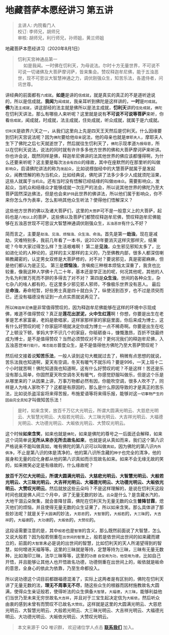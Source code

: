 # 地藏菩萨本愿经讲习 第五讲

> 主讲人: 内院看门人 <br />
> 校订: 李师兄，胡师兄 <br />
> 审核: 胡师兄，利行师兄，孙师姐，黄兰师姐 <br />

地藏菩萨本愿经讲习（2020年8月1日）

> 忉利天宫神通品第一 <br />
>　 如是我闻。一时佛在忉利天，为母说法。尔时十方无量世界，不可说不可说一切诸佛及大菩萨摩诃萨，皆来集会。赞叹释迦牟尼佛，能于五浊恶世，现不可思议大智慧神通之力，调伏刚强众生，知苦乐法，各遣侍者，问讯世尊。

讲经典的前面都有`六成就`。**如是**是讲的`信成就`，就是真实的真正的不是道听途说的，所以是信成就。**我闻**为`闻成就`，我亲耳听到佛陀是这样讲的，**一时**是`时成就`。**佛**为法`主成就`，讲这部经的法主就是佛所以是法主成就，**忉利天**讲的`住处成就`，`佛陀`在忉利天讲法，那么有哪些人来听呢？这里就是说有**不可说不可说等菩萨**来听，你看`信成就`，闻成就，时成就，法主成就，住处成就，听众成就，就属于是六成就。

`忉利天`是欲界六天之一，从我们这里向上先是四天王天然后是忉利天。什么因缘要到忉利天宫说法呢？因为`佛陀`要给他`母亲`说法，他的母亲也就是`摩耶夫人`，摩耶夫人生下了佛陀之后七天就逝世了，然后就往生忉利天了，`佛陀`示现孝道`为报母恩`，所以在忉利天说法，说法的同时就有许许多多他方世界的佛和大菩萨摩诃萨来听讲。你也许会说，既然同样是佛，释迦牟尼佛讲的法其他世界的佛应该都懂得啊，为什么还要来听呢？这主要是每次`法会有四众`的缘故，其中在座默然的在那里听的叫做`影响众`，启请佛陀讲法的称为`发起众`，比如说楞伽经中的大慧菩萨就属于是发起众，闻教悟解的称为当机众，比如经典说，佛陀讲了法多少多少人成就须陀洹果，这些人就属于`当机众`。还有当时没有悟解已经结缘的叫做`结缘众`。需要影响众，发起众，当机众和结缘众才能够成就一次庄严的法会，所以说其他世界的佛陀乃至大菩萨固然深达佛法，但是也会来`护持`此世界的佛讲法，所以他们属于影响众，你不来你怎么作为表率，怎么影响其他众生听法？使得他们悟解深义？

这些他方世界的佛以及诸大菩萨们，这里的`大菩萨`可不是一般意义上的大菩萨，起码也是`八地以上`的菩萨，这些佛以及菩萨们都赞叹释迦牟尼佛，赞叹释迦牟尼佛能够在五浊恶世现不可思议大智慧神通调伏刚强众生，`五浊恶世`有什么不好？

简而言之，主要是`劫浊、见浊、烦恼浊、众生浊、命浊`。首先是第一**劫浊**，现在是减劫，灾难特别多，我前几年看了一本书，说2020年要消灭这样灾那样灾，结果呢？今年大家过得怎么样？生活艰难啊！
第二是**见浊**，众生邪见邪知太多了，比如进化论的人种论的，这样的主义那样的主义的，乃至佛教内部，很多人都深信喇嘛教藏密的，认定男女双修是大菩萨修的，对不对？要说邪见，真是密密麻麻，但是他们都认为是正见。
第三是**烦恼浊**，贪嗔痴三种根本烦恼太深重了，我贪也比较重，像我这种人学佛十几二十年，基本还是学正法的呢，何况其他呢，其他的人为名为利冒万死而不辞的多得去了对不对？
第四是**众生浊**，世间的各种众生，杂七杂八的啥人都有的，在这里多少邪见邪人邪师，不像极乐世界没有恶人。
最后是**命浊**，寿命短暂，好些男士真是四十就白头了，纵使活到百岁，也不过是须臾而已，还没有福德没有证到一点点实质就说再见了。

所以`释迦牟尼佛`是非常值得赞叹的，因为释迦牟尼佛能够在这样的环境中示现成佛，难道不值得赞叹？真正是**莲花出淤泥，火中生红莲**啊！你想，你要是出生在老爹是艺术家富豪，老妈是歌唱家，这样家那样家的家庭里面，你后来成为博士，这有什么好赞叹的呢？你家庭环境就决定你成为博士一点不稀奇啊。你要是出生在吃了上顿没下顿，爹妈大字不识几个的家庭，你砥砺奋斗，慷慨激昂，百折不饶最终成为博士，是不是值得赞叹？当然必须赞叹对不对？更何况我们的释迦牟尼佛，入五浊恶世`难行能行`，`难忍能忍`普度众生，是不是值得他方佛陀乃至大菩萨赞叹呢？

然后经文接着说**知苦乐法**，一般人读到这句大概就过去了，稍微有点思想的就说，苦乐法我也知道啊，夏天有空调，冬天有暖气不就乐吗？要是996，一天上班十二个小时就苦啊！佛陀知道我也知道啊，这有什么好赞叹的呢？不是这样！苦还是乐没有那么简单，你固然夏天吹空调冬天有暖气，你感觉舒服叫做乐，但是这个乐是从哪里来的？从因果上讲，万事万物都必然有因，你能吹空调，很多人吹不了，同样是人为啥人家吹不了？这都是有原因的，那么是什么原因导致的才是真正的苦乐法，比如说杀盗淫妄将来得苦报，布施爱语等将来得乐报，能够对这`一切事物产生的因由完全具知`才叫做知苦乐法！

> 是时，如来含笑，放百千万亿大光明云，所谓大圆满光明云、大慈悲光明云、大智慧光明云、大般若光明云、大三昧光明云、大吉祥光明云、大福德光明云、大功德光明云、大皈依光明云、大赞叹光明云。

这个时候**如来含笑**，如来也就是`佛陀`，如来是佛陀的尊号之一后面还会解释，如来这个词简单说**无所从来亦无所去故名如来**，也就是说从真如而来，我们这个第八识严格说来不能叫做真如，唯有佛陀的第八识可以叫做`真如`，因为佛陀的第八识`内外俱净`，不止是第八识的体是清净的，他的第八识所含藏的`种子`也完全的清净，他的报身和无量的应化身都从他的第八识真如而示现故名如来。如来不会无缘无故的笑的，如来微笑必定是有缘故的，什么缘故呢？

**放百千万亿大光明云，所谓大圆满光明云、大慈悲光明云、大智慧光明云、大般若光明云、大三昧光明云、大吉祥光明云、大福德光明云、大功德光明云、大皈依光明云、大赞叹光明云**。然后就放这些云朵吗？不是这样理解的，是说在忉利天这段时间也就是佛人间三个月中，讲了无量无数的妙法。`云朵`是什么？是含藏水汽的，大地干涸云朵聚集，就会普降甘霖，佛陀在忉利天为无量无数的众生**普降甘霖**，熄灭他们的烦恼，并且使得无量无数的众生证果了，所以如来含笑。那么具体讲了那些妙法呢？就是关于`大圆满`的妙法，`大慈悲`的，`大智慧`的，`大般若`的，`大三昧`的，`大吉祥`的，`大福德`的，`大功德`的，`大皈依`的，`大赞叹`的。

这段话需要注意的是，其中`般若`也是`智慧`的含义，那么既然前面说了大智慧，怎么又说大般若？因为般若侧重在`出世间的智慧`上，般若是依世间出世间的如来藏而建立的，前面的`大智慧`未必是说的出世间的智慧，比如忉利天的天人所渴望得到的智慧，如何增进天福等等。这里的三昧就是等持，定慧等持为三昧，三昧有无量无数种，比如海印三昧，法华三昧等等，这里的`功德` `自受用为功，他受用为德`，比如自己开悟，并且能够让其他人也开悟故名功德，功德侧重在出世间上的，皈依就是皈命的意思，全身心的依此为依靠，乃至生命都投入。

所以说功德这个词目前都跟福德混淆了，实际上这两者是有区别的，佛陀在忉利天讲了无量无数的法，**理无不周事无不尽**，随这些众生的根器而因材施教故名大圆满，使得众生亲证般若，使得听法的众生俱备`大智慧`，`大福德`，`大三昧`，能够利益他们当世乃至未来无穷世故名`大吉祥`，并且对于三宝生起决定信为`大皈依`，然后听众由衷的感到未曾有而赞叹不已故名`大赞叹`。这样就是这里的大圆满光明云、大慈悲光明云、大智慧光明云、大般若光明云、大三昧光明云、大吉祥光明云、大福德光明云、大功德光明云、大皈依光明云、大赞叹光明云。

> 本文来源于 QQ 唯识群， 欢迎诸位学人点击 **[联系我们](https://mp.weixin.qq.com/s/lZCfWjmLjgNR165Tx4_bCQ)** 加入。
